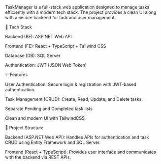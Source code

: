 TaskManager is a full-stack web application designed to manage tasks efficiently with a modern tech stack. The project provides a clean UI along with a secure backend for task and user management.

🚀 Tech Stack

Backend (BE): ASP.NET Web API

Frontend (FE): React + TypeScript + Tailwind CSS

Database (DB): SQL Server

Authentication: JWT (JSON Web Token)

✨ Features

User Authentication: Secure login & registration with JWT-based authentication.

Task Management (CRUD): Create, Read, Update, and Delete tasks.

Separate Pending and Completed task lists

Clean and modern UI with TailwindCSS

📂 Project Structure

Backend (ASP.NET Web API): Handles APIs for authentication and task CRUD using Entity Framework and SQL Server.

Frontend (React + TypeScript): Provides user interface and communicates with the backend via REST APIs.
